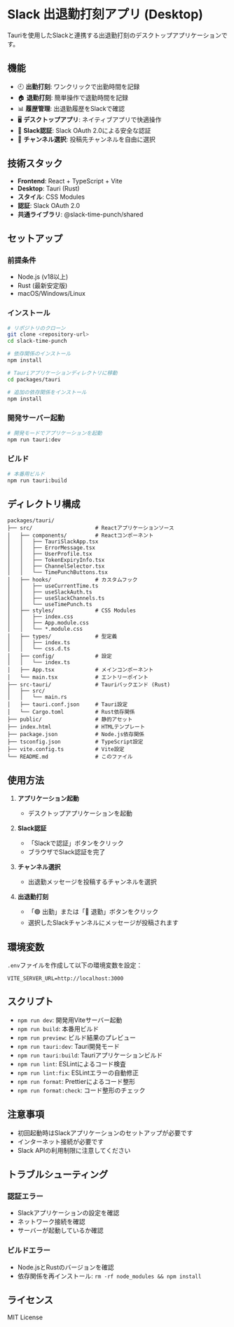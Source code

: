 # Slack 出退勤打刻アプリ (Desktop)

Tauriを使用したSlackと連携する出退勤打刻のデスクトップアプリケーションです。

## 機能

- 🕘 **出勤打刻**: ワンクリックで出勤時間を記録
- 🏠 **退勤打刻**: 簡単操作で退勤時間を記録
- 📊 **履歴管理**: 出退勤履歴をSlackで確認
- 🖥️ **デスクトップアプリ**: ネイティブアプリで快適操作
- 🔐 **Slack認証**: Slack OAuth 2.0による安全な認証
- 📢 **チャンネル選択**: 投稿先チャンネルを自由に選択

## 技術スタック

- **Frontend**: React + TypeScript + Vite
- **Desktop**: Tauri (Rust)
- **スタイル**: CSS Modules
- **認証**: Slack OAuth 2.0
- **共通ライブラリ**: @slack-time-punch/shared

## セットアップ

### 前提条件

- Node.js (v18以上)
- Rust (最新安定版)
- macOS/Windows/Linux

### インストール

```bash
# リポジトリのクローン
git clone <repository-url>
cd slack-time-punch

# 依存関係のインストール
npm install

# Tauriアプリケーションディレクトリに移動
cd packages/tauri

# 追加の依存関係をインストール
npm install
```

### 開発サーバー起動

```bash
# 開発モードでアプリケーションを起動
npm run tauri:dev
```

### ビルド

```bash
# 本番用ビルド
npm run tauri:build
```

## ディレクトリ構成

```
packages/tauri/
├── src/                    # Reactアプリケーションソース
│   ├── components/         # Reactコンポーネント
│   │   ├── TauriSlackApp.tsx
│   │   ├── ErrorMessage.tsx
│   │   ├── UserProfile.tsx
│   │   ├── TokenExpiryInfo.tsx
│   │   ├── ChannelSelector.tsx
│   │   └── TimePunchButtons.tsx
│   ├── hooks/              # カスタムフック
│   │   ├── useCurrentTime.ts
│   │   ├── useSlackAuth.ts
│   │   ├── useSlackChannels.ts
│   │   └── useTimePunch.ts
│   ├── styles/             # CSS Modules
│   │   ├── index.css
│   │   ├── App.module.css
│   │   └── *.module.css
│   ├── types/              # 型定義
│   │   ├── index.ts
│   │   └── css.d.ts
│   ├── config/             # 設定
│   │   └── index.ts
│   ├── App.tsx             # メインコンポーネント
│   └── main.tsx            # エントリーポイント
├── src-tauri/              # Tauriバックエンド (Rust)
│   ├── src/
│   │   └── main.rs
│   ├── tauri.conf.json     # Tauri設定
│   └── Cargo.toml          # Rust依存関係
├── public/                 # 静的アセット
├── index.html              # HTMLテンプレート
├── package.json            # Node.js依存関係
├── tsconfig.json           # TypeScript設定
├── vite.config.ts          # Vite設定
└── README.md               # このファイル
```

## 使用方法

1. **アプリケーション起動**
   - デスクトップアプリケーションを起動

2. **Slack認証**
   - 「Slackで認証」ボタンをクリック
   - ブラウザでSlack認証を完了

3. **チャンネル選択**
   - 出退勤メッセージを投稿するチャンネルを選択

4. **出退勤打刻**
   - 「🟢 出勤」または「🔴 退勤」ボタンをクリック
   - 選択したSlackチャンネルにメッセージが投稿されます

## 環境変数

`.env`ファイルを作成して以下の環境変数を設定：

```env
VITE_SERVER_URL=http://localhost:3000
```

## スクリプト

- `npm run dev`: 開発用Viteサーバー起動
- `npm run build`: 本番用ビルド
- `npm run preview`: ビルド結果のプレビュー
- `npm run tauri:dev`: Tauri開発モード
- `npm run tauri:build`: Tauriアプリケーションビルド
- `npm run lint`: ESLintによるコード検査
- `npm run lint:fix`: ESLintエラーの自動修正
- `npm run format`: Prettierによるコード整形
- `npm run format:check`: コード整形のチェック

## 注意事項

- 初回起動時はSlackアプリケーションのセットアップが必要です
- インターネット接続が必要です
- Slack APIの利用制限に注意してください

## トラブルシューティング

### 認証エラー

- Slackアプリケーションの設定を確認
- ネットワーク接続を確認
- サーバーが起動しているか確認

### ビルドエラー

- Node.jsとRustのバージョンを確認
- 依存関係を再インストール: `rm -rf node_modules && npm install`

## ライセンス

MIT License
